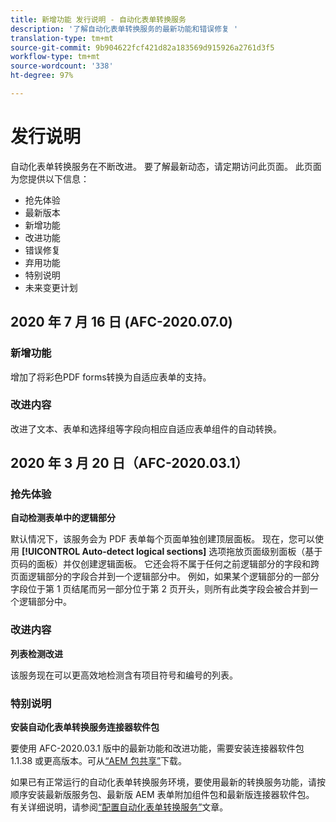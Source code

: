 ```yaml
---
title: 新增功能 发行说明 - 自动化表单转换服务
description: '了解自动化表单转换服务的最新功能和错误修复 '
translation-type: tm+mt
source-git-commit: 9b904622fcf421d82a183569d915926a2761d3f5
workflow-type: tm+mt
source-wordcount: '338'
ht-degree: 97%

---
```



# 发行说明

自动化表单转换服务在不断改进。 要了解最新动态，请定期访问此页面。 此页面为您提供以下信息：

* 抢先体验
* 最新版本
* 新增功能
* 改进功能
* 错误修复
* 弃用功能
* 特别说明
* 未来变更计划


## 2020 年 7 月 16 日 (AFC-2020.07.0)

### 新增功能

增加了将彩色PDF forms转换为自适应表单的支持。

### 改进内容

改进了文本、表单和选择组等字段向相应自适应表单组件的自动转换。


## 2020 年 3 月 20 日（AFC-2020.03.1）

### 抢先体验

**自动检测表单中的逻辑部分**

默认情况下，该服务会为 PDF 表单每个页面单独创建顶层面板。 现在，您可以使用 **[!UICONTROL Auto-detect logical sections]** 选项拖放页面级别面板（基于页码的面板）并仅创建逻辑面板。 它还会将不属于任何之前逻辑部分的字段和跨页面逻辑部分的字段合并到一个逻辑部分中。 例如，如果某个逻辑部分的一部分字段位于第 1 页结尾而另一部分位于第 2 页开头，则所有此类字段会被合并到一个逻辑部分中。

### 改进内容

**列表检测改进**

该服务现在可以更高效地检测含有项目符号和编号的列表。

### 特别说明

**安装自动化表单转换服务连接器软件包**

要使用 AFC-2020.03.1 版中的最新功能和改进功能，需要安装连接器软件包 1.1.38 或更高版本。可从[“AEM 包共享”](https://www.adobeaemcloud.com/content/marketplace/marketplaceProxy.html?packagePath=/content/companies/public/adobe/packages/cq650/featurepack/AFCS-Connector-2020.03.1)下载。

如果已有正常运行的自动化表单转换服务环境，要使用最新的转换服务功能，请按顺序安装最新版服务包、最新版 AEM 表单附加组件包和最新版连接器软件包。 有关详细说明，请参阅[“配置自动化表单转换服务”](configure-service.md)文章。